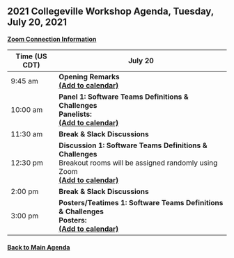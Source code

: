 
## 2021 Collegeville Workshop Agenda, Tuesday, July 20, 2021

[**Zoom Connection Information**](https://docs.google.com/document/d/1c7KDU-re5Ux0_vf01LRXedCBUASmDqdzryC2hC31PP8/edit?usp=sharing)

| **Time (US CDT)**| **July 20** |
|---|---|
| 9:45 am  | **Opening Remarks** <br> [**(Add to calendar)**](CW20-OpeningRemarks.ics) |
| 10:00 am | **Panel 1: Software Teams Definitions & Challenges** <br> **Panelists:** <br> [**(Add to calendar)**](CW21-Panel-1-Definitions-Challenges.ics) |
| 11:30 am | **Break & Slack Discussions** |
| 12:30 pm | **Discussion 1: Software Teams Definitions & Challenges** <br> Breakout rooms will be assigned randomly using Zoom <br> [**(Add to calendar)**](CW21-Discussion-1-Definitions-Challenges.ics) |
| 2:00 pm | **Break & Slack Discussions** |
| 3:00 pm | **Posters/Teatimes 1: Software Teams Definitions & Challenges** <br> **Posters:** <br> [**(Add to calendar)**](CW21-TeaTime-Posters-1.ics)

#### [Back to Main Agenda](Agenda.md)
